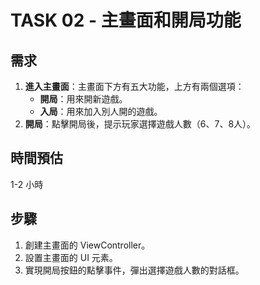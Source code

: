 # TASK 02 - 主畫面和開局功能

## 需求

1. **進入主畫面**：主畫面下方有五大功能，上方有兩個選項：
    - **開局**：用來開新遊戲。
    - **入局**：用來加入別人開的遊戲。
2. **開局**：點擊開局後，提示玩家選擇遊戲人數（6、7、8人）。

## 時間預估

1-2 小時

## 步驟

1. 創建主畫面的 ViewController。
2. 設置主畫面的 UI 元素。
3. 實現開局按鈕的點擊事件，彈出選擇遊戲人數的對話框。
